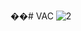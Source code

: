 ��#   V A C 
 ![2](https://github.com/Dilakrajprabu/VAC/assets/138379345/7df6eb33-73cb-4ce2-92a2-b44ad3524e53)
 
